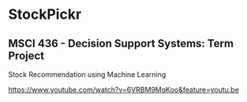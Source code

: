 # StockPickr
## MSCI 436 - Decision Support Systems: Term Project
Stock Recommendation using Machine Learning

https://www.youtube.com/watch?v=6VRBM9MqKoo&feature=youtu.be
